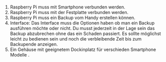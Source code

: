 <h1><title>Requirements</title></h1>


1. Raspberry Pi muss mit Smartphone verbunden werden.
2. Raspberry Pi muss mit der Festplatte verbunden werden.
3. Raspberry Pi muss ein Backup vom Handy erstellen können.
4. Interface: Das Interface muss die Optionen haben ob man ein Backup ausführen möchte oder nicht. Du musst jederzeit in der Lage sein das Backup abzubrechen ohne das ein Schaden passiert. Es sollte möglichst leicht zu bedienen sein und noch die verbleibende Zeit bis zum Backupende anzeigen.
5. Ein Gehäuse mit geeignetem Dockinplatz für verschieden Smartphone Modelle .
